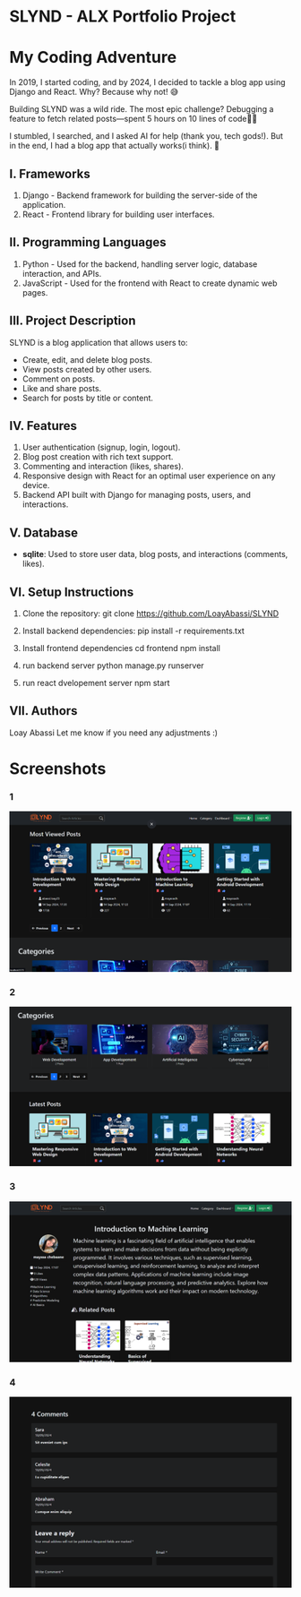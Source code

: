 # SLYND - ALX Portfolio Project

# My Coding Adventure

In 2019, I started coding, and by 2024, I decided to tackle a blog app using Django and React. Why? Because why not! 😅

Building SLYND was a wild ride. The most epic challenge? Debugging a feature to fetch related posts—spent 5 hours on 10 lines of code🤦‍♂️

I stumbled, I searched, and I asked AI for help (thank you, tech gods!). But in the end, I had a blog app that actually works(i think). 🎉

## I. Frameworks

1. Django - Backend framework for building the server-side of the application.
2. React - Frontend library for building user interfaces.

## II. Programming Languages

1. Python - Used for the backend, handling server logic, database interaction, and APIs.
2. JavaScript - Used for the frontend with React to create dynamic web pages.

## III. Project Description

SLYND is a blog application that allows users to:

- Create, edit, and delete blog posts.
- View posts created by other users.
- Comment on posts.
- Like and share posts.
- Search for posts by title or content.

## IV. Features

1. User authentication (signup, login, logout).
2. Blog post creation with rich text support.
3. Commenting and interaction (likes, shares).
4. Responsive design with React for an optimal user experience on any device.
5. Backend API built with Django for managing posts, users, and interactions.

## V. Database

- **sqlite**: Used to store user data, blog posts, and interactions (comments, likes).

## VI. Setup Instructions

1. Clone the repository:
   git clone <https://github.com/LoayAbassi/SLYND>
2. Install backend dependencies:
   pip install -r requirements.txt

3. Install frontend dependencies
   cd frontend
   npm install
4. run backend server
   python manage.py runserver
5. run react dvelopement server
   npm start

## VII. Authors

Loay Abassi
Let me know if you need any adjustments :)

# Screenshots

### 1

![1](screenshots/1.png)

### 2

![2](screenshots/2.png)

### 3

![3](screenshots/3.png)

### 4

![4](screenshots/4.png)
